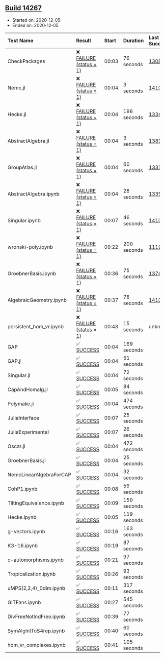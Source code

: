 ## [Build 14267](https://oscarci.mathematik.uni-kl.de/job/oscar/14267/)

* Started on: 2020-12-05
* Ended on: 2020-12-05

| Test Name    | Result | Start | Duration | Last Success | First Failure |
|:-------------|:-------|:------|:---------|:-------------|:--------------|
| CheckPackages | ❌ [FAILURE (status = 1)](https://oscarci.mathematik.uni-kl.de/job/oscar/14267/artifact/logs/build-14267/CheckPackages.log) | 00:03 | 76 seconds | [13085](https://oscarci.mathematik.uni-kl.de/job/oscar/13085/) | [13086](https://oscarci.mathematik.uni-kl.de/job/oscar/13086/) |
| Nemo.jl | ❌ [FAILURE (status = 1)](https://oscarci.mathematik.uni-kl.de/job/oscar/14267/artifact/logs/build-14267/Nemo.jl.log) | 00:04 | 3 seconds | [14101](https://oscarci.mathematik.uni-kl.de/job/oscar/14101/) | [14102](https://oscarci.mathematik.uni-kl.de/job/oscar/14102/) |
| Hecke.jl | ❌ [FAILURE (status = 1)](https://oscarci.mathematik.uni-kl.de/job/oscar/14267/artifact/logs/build-14267/Hecke.jl.log) | 00:04 | 196 seconds | [13341](https://oscarci.mathematik.uni-kl.de/job/oscar/13341/) | [13342](https://oscarci.mathematik.uni-kl.de/job/oscar/13342/) |
| AbstractAlgebra.jl | ❌ [FAILURE (status = 1)](https://oscarci.mathematik.uni-kl.de/job/oscar/14267/artifact/logs/build-14267/AbstractAlgebra.jl.log) | 00:04 | 3 seconds | [13837](https://oscarci.mathematik.uni-kl.de/job/oscar/13837/) | [13838](https://oscarci.mathematik.uni-kl.de/job/oscar/13838/) |
| GroupAtlas.jl | ❌ [FAILURE (status = 1)](https://oscarci.mathematik.uni-kl.de/job/oscar/14267/artifact/logs/build-14267/GroupAtlas.jl.log) | 00:04 | 60 seconds | [13311](https://oscarci.mathematik.uni-kl.de/job/oscar/13311/) | [13312](https://oscarci.mathematik.uni-kl.de/job/oscar/13312/) |
| AbstractAlgebra.ipynb | ❌ [FAILURE (status = 1)](https://oscarci.mathematik.uni-kl.de/job/oscar/14267/artifact/logs/build-14267/AbstractAlgebra.ipynb.log) | 00:04 | 28 seconds | [13355](https://oscarci.mathematik.uni-kl.de/job/oscar/13355/) | [13356](https://oscarci.mathematik.uni-kl.de/job/oscar/13356/) |
| Singular.ipynb | ❌ [FAILURE (status = 1)](https://oscarci.mathematik.uni-kl.de/job/oscar/14267/artifact/logs/build-14267/Singular.ipynb.log) | 00:07 | 46 seconds | [14101](https://oscarci.mathematik.uni-kl.de/job/oscar/14101/) | [14102](https://oscarci.mathematik.uni-kl.de/job/oscar/14102/) |
| wronski-poly.ipynb | ❌ [FAILURE (status = 1)](https://oscarci.mathematik.uni-kl.de/job/oscar/14267/artifact/logs/build-14267/wronski-poly.ipynb.log) | 00:22 | 200 seconds | [11192](https://oscarci.mathematik.uni-kl.de/job/oscar/11192/) | [11193](https://oscarci.mathematik.uni-kl.de/job/oscar/11193/) |
| GroebnerBasis.ipynb | ❌ [FAILURE (status = 1)](https://oscarci.mathematik.uni-kl.de/job/oscar/14267/artifact/logs/build-14267/GroebnerBasis.ipynb.log) | 00:36 | 75 seconds | [13748](https://oscarci.mathematik.uni-kl.de/job/oscar/13748/) | [13749](https://oscarci.mathematik.uni-kl.de/job/oscar/13749/) |
| AlgebraicGeometry.ipynb | ❌ [FAILURE (status = 1)](https://oscarci.mathematik.uni-kl.de/job/oscar/14267/artifact/logs/build-14267/AlgebraicGeometry.ipynb.log) | 00:37 | 78 seconds | [14101](https://oscarci.mathematik.uni-kl.de/job/oscar/14101/) | [14102](https://oscarci.mathematik.uni-kl.de/job/oscar/14102/) |
| persistent_hom_vr.ipynb | ❌ [FAILURE (status = 1)](https://oscarci.mathematik.uni-kl.de/job/oscar/14267/artifact/logs/build-14267/persistent_hom_vr.ipynb.log) | 00:43 | 15 seconds | unknown | unknown |
| GAP | ✅ [SUCCESS](https://oscarci.mathematik.uni-kl.de/job/oscar/14267/artifact/logs/build-14267/GAP.log) | 00:04 | 169 seconds |  |  |
| GAP.jl | ✅ [SUCCESS](https://oscarci.mathematik.uni-kl.de/job/oscar/14267/artifact/logs/build-14267/GAP.jl.log) | 00:04 | 51 seconds |  |  |
| Singular.jl | ✅ [SUCCESS](https://oscarci.mathematik.uni-kl.de/job/oscar/14267/artifact/logs/build-14267/Singular.jl.log) | 00:04 | 72 seconds |  |  |
| CapAndHomalg.jl | ✅ [SUCCESS](https://oscarci.mathematik.uni-kl.de/job/oscar/14267/artifact/logs/build-14267/CapAndHomalg.jl.log) | 00:05 | 84 seconds |  |  |
| Polymake.jl | ✅ [SUCCESS](https://oscarci.mathematik.uni-kl.de/job/oscar/14267/artifact/logs/build-14267/Polymake.jl.log) | 00:04 | 474 seconds |  |  |
| JuliaInterface | ✅ [SUCCESS](https://oscarci.mathematik.uni-kl.de/job/oscar/14267/artifact/logs/build-14267/JuliaInterface.log) | 00:07 | 25 seconds |  |  |
| JuliaExperimental | ✅ [SUCCESS](https://oscarci.mathematik.uni-kl.de/job/oscar/14267/artifact/logs/build-14267/JuliaExperimental.log) | 00:07 | 26 seconds |  |  |
| Oscar.jl | ✅ [SUCCESS](https://oscarci.mathematik.uni-kl.de/job/oscar/14267/artifact/logs/build-14267/Oscar.jl.log) | 00:04 | 472 seconds |  |  |
| GroebnerBasis.jl | ✅ [SUCCESS](https://oscarci.mathematik.uni-kl.de/job/oscar/14267/artifact/logs/build-14267/GroebnerBasis.jl.log) | 00:04 | 25 seconds |  |  |
| NemoLinearAlgebraForCAP | ✅ [SUCCESS](https://oscarci.mathematik.uni-kl.de/job/oscar/14267/artifact/logs/build-14267/NemoLinearAlgebraForCAP.log) | 00:04 | 32 seconds |  |  |
| CohP1.ipynb | ✅ [SUCCESS](https://oscarci.mathematik.uni-kl.de/job/oscar/14267/artifact/logs/build-14267/CohP1.ipynb.log) | 00:08 | 59 seconds |  |  |
| TiltingEquivalence.ipynb | ✅ [SUCCESS](https://oscarci.mathematik.uni-kl.de/job/oscar/14267/artifact/logs/build-14267/TiltingEquivalence.ipynb.log) | 00:09 | 150 seconds |  |  |
| Hecke.ipynb | ✅ [SUCCESS](https://oscarci.mathematik.uni-kl.de/job/oscar/14267/artifact/logs/build-14267/Hecke.ipynb.log) | 00:05 | 119 seconds |  |  |
| g-vectors.ipynb | ✅ [SUCCESS](https://oscarci.mathematik.uni-kl.de/job/oscar/14267/artifact/logs/build-14267/g-vectors.ipynb.log) | 00:16 | 163 seconds |  |  |
| K3-16.ipynb | ✅ [SUCCESS](https://oscarci.mathematik.uni-kl.de/job/oscar/14267/artifact/logs/build-14267/K3-16.ipynb.log) | 00:19 | 87 seconds |  |  |
| c-automorphisms.ipynb | ✅ [SUCCESS](https://oscarci.mathematik.uni-kl.de/job/oscar/14267/artifact/logs/build-14267/c-automorphisms.ipynb.log) | 00:21 | 97 seconds |  |  |
| Tropicalization.ipynb | ✅ [SUCCESS](https://oscarci.mathematik.uni-kl.de/job/oscar/14267/artifact/logs/build-14267/Tropicalization.ipynb.log) | 00:26 | 93 seconds |  |  |
| uMPS(2,2,4)_0dim.ipynb | ✅ [SUCCESS](https://oscarci.mathematik.uni-kl.de/job/oscar/14267/artifact/logs/build-14267/uMPS-2-2-4-_0dim.ipynb.log) | 00:11 | 317 seconds |  |  |
| GITFans.ipynb | ✅ [SUCCESS](https://oscarci.mathematik.uni-kl.de/job/oscar/14267/artifact/logs/build-14267/GITFans.ipynb.log) | 00:27 | 545 seconds |  |  |
| DivFreeNotIndFree.ipynb | ✅ [SUCCESS](https://oscarci.mathematik.uni-kl.de/job/oscar/14267/artifact/logs/build-14267/DivFreeNotIndFree.ipynb.log) | 00:39 | 77 seconds |  |  |
| SymAlgIntToS4rep.ipynb | ✅ [SUCCESS](https://oscarci.mathematik.uni-kl.de/job/oscar/14267/artifact/logs/build-14267/SymAlgIntToS4rep.ipynb.log) | 00:40 | 60 seconds |  |  |
| hom_vr_complexes.ipynb | ✅ [SUCCESS](https://oscarci.mathematik.uni-kl.de/job/oscar/14267/artifact/logs/build-14267/hom_vr_complexes.ipynb.log) | 00:41 | 105 seconds |  |  |
